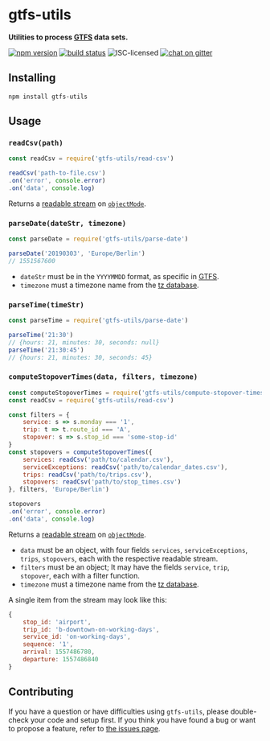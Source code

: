 # gtfs-utils

**Utilities to process [GTFS](https://developers.google.com/transit/gtfs/) data sets.**

[![npm version](https://img.shields.io/npm/v/gtfs-utils.svg)](https://www.npmjs.com/package/gtfs-utils)
[![build status](https://api.travis-ci.org/public-transport/gtfs-utils.svg?branch=master)](https://travis-ci.org/public-transport/gtfs-utils)
![ISC-licensed](https://img.shields.io/github/license/public-transport/gtfs-utils.svg)
[![chat on gitter](https://badges.gitter.im/public-transport/Lobby.svg)](https://gitter.im/public-transport/Lobby)


## Installing

```shell
npm install gtfs-utils
```


## Usage

### `readCsv(path)`

```js
const readCsv = require('gtfs-utils/read-csv')

readCsv('path-to-file.csv')
.on('error', console.error)
.on('data', console.log)
```

Returns a [readable stream](https://nodejs.org/api/stream.html#stream_readable_streams) on [`objectMode`](https://nodejs.org/api/stream.html#stream_object_mode).

### `parseDate(dateStr, timezone)`

```js
const parseDate = require('gtfs-utils/parse-date')

parseDate('20190303', 'Europe/Berlin')
// 1551567600
```

- `dateStr` must be in the `YYYYMMDD` format, as specific in [GTFS](https://developers.google.com/transit/gtfs/).
- `timezone` must a timezone name from the [tz database](https://en.wikipedia.org/wiki/Tz_database#Names_of_time_zones).

### `parseTime(timeStr)`

```js
const parseTime = require('gtfs-utils/parse-date')

parseTime('21:30')
// {hours: 21, minutes: 30, seconds: null}
parseTime('21:30:45')
// {hours: 21, minutes: 30, seconds: 45}
```

### `computeStopoverTimes(data, filters, timezone)`

```js
const computeStopoverTimes = require('gtfs-utils/compute-stopover-times')
const readCsv = require('gtfs-utils/read-csv')

const filters = {
	service: s => s.monday === '1',
	trip: t => t.route_id === 'A',
	stopover: s => s.stop_id === 'some-stop-id'
}
const stopovers = computeStopoverTimes({
	services: readCsv('path/to/calendar.csv'),
	serviceExceptions: readCsv('path/to/calendar_dates.csv'),
	trips: readCsv('path/to/trips.csv'),
	stopovers: readCsv('path/to/stop_times.csv')
}, filters, 'Europe/Berlin')

stopovers
.on('error', console.error)
.on('data', console.log)
```

Returns a [readable stream](https://nodejs.org/api/stream.html#stream_readable_streams) on [`objectMode`](https://nodejs.org/api/stream.html#stream_object_mode).

- `data` must be an object, with four fields `services`, `serviceExceptions`, `trips`, `stopovers`, each with the respective readable stream.
- `filters` must be an object; It may have the fields `service`, `trip`, `stopover`, each with a filter function.
- `timezone` must a timezone name from the [tz database](https://en.wikipedia.org/wiki/Tz_database#Names_of_time_zones).

A single item from the stream may look like this:

```js
{
	stop_id: 'airport',
	trip_id: 'b-downtown-on-working-days',
	service_id: 'on-working-days',
	sequence: '1',
	arrival: 1557486780,
	departure: 1557486840
}
```


## Contributing

If you have a question or have difficulties using `gtfs-utils`, please double-check your code and setup first. If you think you have found a bug or want to propose a feature, refer to [the issues page](https://github.com/public-transport/gtfs-utils/issues).
